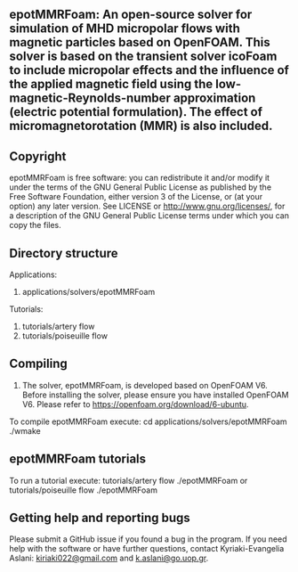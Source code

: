 

## epotMMRFoam: An open-source solver for simulation of MHD micropolar flows with magnetic particles based on OpenFOAM. This solver is based on the transient solver icoFoam to include micropolar effects and the influence of the applied magnetic field using the low-magnetic-Reynolds-number approximation (electric potential formulation). The effect of micromagnetorotation (MMR) is also included.

## Copyright
epotMMRFoam is free software: you can redistribute it and/or modify it under the terms of the GNU General Public License as published by the Free Software Foundation, either version 3 of the License, or (at your option) any later version. See LICENSE or http://www.gnu.org/licenses/, for a description of the GNU General Public License terms under which you can copy the files.

## Directory structure
Applications: 
1. applications/solvers/epotMMRFoam

Tutorials:
1. tutorials/artery flow
2. tutorials/poiseuille flow


## Compiling 
1. The solver, epotMMRFoam, is developed based on OpenFOAM V6. Before installing the solver, please ensure you have installed OpenFOAM V6. Please refer to https://openfoam.org/download/6-ubuntu.

To compile epotMMRFoam execute:
   cd applications/solvers/epotMMRFoam
   ./wmake


## epotMMRFoam tutorials
To run a tutorial execute:
tutorials/artery flow
./epotMMRFoam
or
tutorials/poiseuille flow
./epotMMRFoam


## Getting help and reporting bugs
Please submit a GitHub issue if you found a bug in the program. If you need help with the software or have further questions, contact Kyriaki-Evangelia Aslani: kiriaki022@gmail.com and k.aslani@go.uop.gr.
